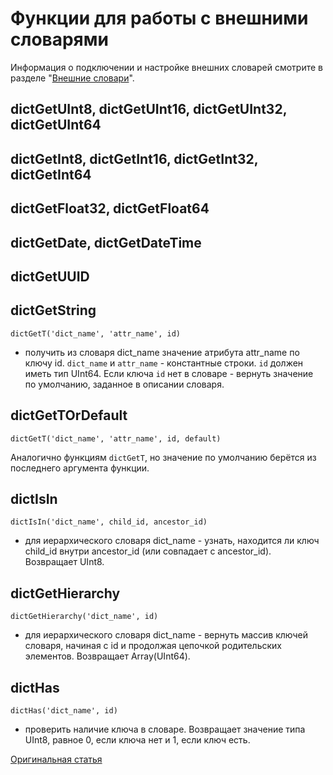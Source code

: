 <a name="ext_dict_functions"></a>

# Функции для работы с внешними словарями

Информация о подключении и настройке внешних словарей смотрите в разделе "[Внешние словари](../dicts/external_dicts.md)".

## dictGetUInt8, dictGetUInt16, dictGetUInt32, dictGetUInt64

## dictGetInt8, dictGetInt16, dictGetInt32, dictGetInt64

## dictGetFloat32, dictGetFloat64

## dictGetDate, dictGetDateTime

## dictGetUUID

## dictGetString
`dictGetT('dict_name', 'attr_name', id)`
- получить из словаря dict_name значение атрибута attr_name по ключу id.
`dict_name` и `attr_name` - константные строки.
`id` должен иметь тип UInt64.
Если ключа `id` нет в словаре - вернуть значение по умолчанию, заданное в описании словаря.

## dictGetTOrDefault

`dictGetT('dict_name', 'attr_name', id, default)`

Аналогично функциям `dictGetT`, но значение по умолчанию берётся из последнего аргумента функции.

## dictIsIn
`dictIsIn('dict_name', child_id, ancestor_id)`
- для иерархического словаря dict_name - узнать, находится ли ключ child_id внутри ancestor_id (или совпадает с ancestor_id). Возвращает UInt8.

## dictGetHierarchy
`dictGetHierarchy('dict_name', id)`
- для иерархического словаря dict_name - вернуть массив ключей словаря, начиная с id и продолжая цепочкой родительских элементов. Возвращает Array(UInt64).

## dictHas
`dictHas('dict_name', id)`
- проверить наличие ключа в словаре. Возвращает значение типа UInt8, равное 0, если ключа нет и 1, если ключ есть.

[Оригинальная статья](https://clickhouse.yandex/docs/ru/query_language/functions/ext_dict_functions/) <!--hide-->

